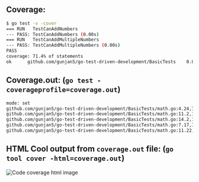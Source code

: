 ## Coverage:
```bash
$ go test -v -cover
=== RUN   TestCanAddNumbers
--- PASS: TestCanAddNumbers (0.00s)
=== RUN   TestCanAddMultipleNumbers
--- PASS: TestCanAddMultipleNumbers (0.00s)
PASS
coverage: 71.4% of statements
ok  	github.com/gunjan5/go-test-driven-development/BasicTests	0.005s
```

## Coverage.out: (`go test -coverageprofile=coverage.out`)
```bash
mode: set
github.com/gunjan5/go-test-driven-development/BasicTests/math.go:4.24,7.17 2 1
github.com/gunjan5/go-test-driven-development/BasicTests/math.go:11.2,11.22 1 1
github.com/gunjan5/go-test-driven-development/BasicTests/math.go:14.2,14.12 1 1
github.com/gunjan5/go-test-driven-development/BasicTests/math.go:7.17,10.3 2 0
github.com/gunjan5/go-test-driven-development/BasicTests/math.go:11.22,13.3 1 1
```

## HTML Cool output from `coverage.out` file: (`go tool cover -html=coverage.out`)
![Code coverage html image](https://raw.githubusercontent.com/gunjan5/go-test-driven-development/master/coverage_html.png?token=AFsMeNKyNVWefbQsy2IorN14XmkzgnUSks5W94VSwA%3D%3D)
